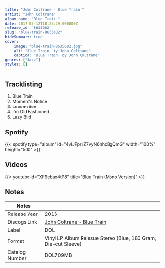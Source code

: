 ```yaml
---
title: "John Coltrane - Blue Train "
artist: "John Coltrane"
album_name: "Blue Train "
date: 2017-05-12T18:25:29.000000Z
release_id: "8635682"
slug: "blue-train-8635682"
hideSummary: true
cover:
    image: "blue-train-8635682.jpg"
    alt: "Blue Train  by John Coltrane"
    caption: "Blue Train  by John Coltrane"
genres: ["Jazz"]
styles: []
---
```


## Tracklisting
1. Blue Train
2. Moment's Notice
3. Locomotion
4. I'm Old Fashioned
5. Lazy Bird


## Spotify
{{< spotify type="album" id="4vIJFprkZ7vyN6nhcBgQmG" width="100%" height="500" >}}



## Videos
{{< youtube id="XF9ebuo4tP8" title="Blue Train (Mono Version)" >}}

## Notes
| Notes          |             |
| ---------------| ----------- |
| Release Year   | 2016 |
| Discogs Link   | [John Coltrane - Blue Train ](https://www.discogs.com/release/8635682-John-Coltrane-Blue-Train-) |
| Label          | DOL |
| Format         | Vinyl LP Album Reissue Stereo (Blue, 180 Gram, Die-cut Sleeve) |
| Catalog Number | DOL709MB |
